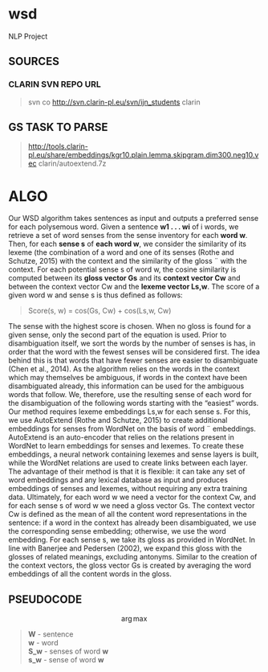 # wsd
NLP Project
## SOURCES
### CLARIN SVN REPO URL
> svn co http://svn.clarin-pl.eu/svn/ijn_students clarin


## GS TASK TO PARSE
> http://tools.clarin-pl.eu/share/embeddings/kgr10.plain.lemma.skipgram.dim300.neg10.vec
> clarin/autoextend.7z


# **ALGO**

Our WSD algorithm takes sentences as input and outputs a preferred sense for each polysemous word.
Given a sentence **w1 . . . wi** of i words, we retrieve a set of word senses from the sense inventory for each
**word w**. Then, for each **sense s** of **each word w**, we consider the similarity of its lexeme (the combination
of a word and one of its senses (Rothe and Schutze, 2015) with the context and the similarity of the gloss ¨
with the context.
For each potential sense s of word w, the cosine similarity is computed between its **gloss vector Gs**
and its **context vector Cw** and between the context vector Cw and the **lexeme vector Ls,w**. The score of
a given word w and sense s is thus defined as follows:

> Score(s, w) = cos(Gs, Cw) + cos(Ls,w, Cw)

The sense with the highest score is chosen. When no gloss is found for a given sense, only the second
part of the equation is used.
Prior to disambiguation itself, we sort the words by the number of senses is has, in order that the word
with the fewest senses will be considered first. The idea behind this is that words that have fewer senses
are easier to disambiguate (Chen et al., 2014). As the algorithm relies on the words in the context which
may themselves be ambiguous, if words in the context have been disambiguated already, this information
can be used for the ambiguous words that follow. We, therefore, use the resulting sense of each word for
the disambiguation of the following words starting with the “easiest” words.
Our method requires lexeme embeddings Ls,w for each sense s. For this, we use AutoExtend (Rothe
and Schutze, 2015) to create additional embeddings for senses from WordNet on the basis of word ¨
embeddings. AutoExtend is an auto-encoder that relies on the relations present in WordNet to learn
embeddings for senses and lexemes. To create these embeddings, a neural network containing lexemes
and sense layers is built, while the WordNet relations are used to create links between each layer. The
advantage of their method is that it is flexible: it can take any set of word embeddings and any lexical
database as input and produces embeddings of senses and lexemes, without requiring any extra training
data.
Ultimately, for each word w we need a vector for the context Cw, and for each sense s of word
w we need a gloss vector Gs. The context vector Cw is defined as the mean of all the content word
representations in the sentence: if a word in the context has already been disambiguated, we use the
corresponding sense embedding; otherwise, we use the word embedding. For each sense s, we take its
gloss as provided in WordNet. In line with Banerjee and Pedersen (2002), we expand this gloss with the
glosses of related meanings, excluding antonyms. Similar to the creation of the context vectors, the gloss
vector Gs is created by averaging the word embeddings of all the content words in the gloss.

## PSEUDOCODE
$$ \arg\max $$



> **W** - sentence \
> **w** - word \
> **S_w** - senses of word **w** \
> **s_w** - sense of word **w**